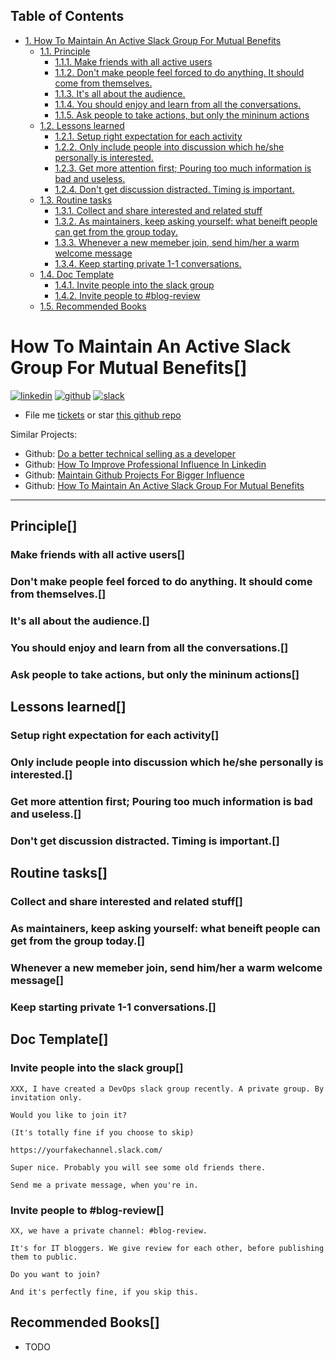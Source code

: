 <div id="table-of-contents">
<h2>Table of Contents</h2>
<div id="text-table-of-contents">
<ul>
<li><a href="#sec-1">1. How To Maintain An Active Slack Group For Mutual Benefits</a>
<ul>
<li><a href="#sec-1-1">1.1. Principle</a>
<ul>
<li><a href="#sec-1-1-1">1.1.1. Make friends with all active users</a></li>
<li><a href="#sec-1-1-2">1.1.2. Don't make people feel forced to do anything. It should come from themselves.</a></li>
<li><a href="#sec-1-1-3">1.1.3. It's all about the audience.</a></li>
<li><a href="#sec-1-1-4">1.1.4. You should enjoy and learn from all the conversations.</a></li>
<li><a href="#sec-1-1-5">1.1.5. Ask people to take actions, but only the mininum actions</a></li>
</ul>
</li>
<li><a href="#sec-1-2">1.2. Lessons learned</a>
<ul>
<li><a href="#sec-1-2-1">1.2.1. Setup right expectation for each activity</a></li>
<li><a href="#sec-1-2-2">1.2.2. Only include people into discussion which he/she personally is interested.</a></li>
<li><a href="#sec-1-2-3">1.2.3. Get more attention first; Pouring too much information is bad and useless.</a></li>
<li><a href="#sec-1-2-4">1.2.4. Don't get discussion distracted. Timing is important.</a></li>
</ul>
</li>
<li><a href="#sec-1-3">1.3. Routine tasks</a>
<ul>
<li><a href="#sec-1-3-1">1.3.1. Collect and share interested and related stuff</a></li>
<li><a href="#sec-1-3-2">1.3.2. As maintainers, keep asking yourself: what beneift people can get from the group today.</a></li>
<li><a href="#sec-1-3-3">1.3.3. Whenever a new memeber join, send him/her a warm welcome message</a></li>
<li><a href="#sec-1-3-4">1.3.4. Keep starting private 1-1 conversations.</a></li>
</ul>
</li>
<li><a href="#sec-1-4">1.4. Doc Template</a>
<ul>
<li><a href="#sec-1-4-1">1.4.1. Invite people into the slack group</a></li>
<li><a href="#sec-1-4-2">1.4.2. Invite people to #blog-review</a></li>
</ul>
</li>
<li><a href="#sec-1-5">1.5. Recommended Books</a></li>
</ul>
</li>
</ul>
</div>
</div>


# How To Maintain An Active Slack Group For Mutual Benefits<a id="sec-1" name="sec-1">[]</a>

<a href="https://www.linkedin.com/in/dennyzhang001"><img src="https://www.dennyzhang.com/wp-content/uploads/sns/linkedin.png" alt="linkedin" /></a>
<a href="https://github.com/DennyZhang"><img src="https://www.dennyzhang.com/wp-content/uploads/sns/github.png" alt="github" /></a>
<a href="https://www.dennyzhang.com/slack"><img src="https://www.dennyzhang.com/wp-content/uploads/sns/slack.png" alt="slack" /></a>

-   File me [tickets](<https://github.com/DennyZhang/maintain-slack-group/issues>) or star [this github repo](<https://github.com/DennyZhang/maintain-slack-group>)

Similar Projects:  

-   Github: [Do a better technical selling as a developer](https://github.com/DennyZhang/developer-technical-selling)
-   Github: [How To Improve Professional Influence In Linkedin](https://github.com/DennyZhang/linkedin-grow-influence)
-   Github: [Maintain Github Projects For Bigger Influence](https://github.com/DennyZhang/maintain-github-repos)
-   Github: [How To Maintain An Active Slack Group For Mutual Benefits](https://github.com/DennyZhang/maintain-slack-group)

---

## Principle<a id="sec-1-1" name="sec-1-1">[]</a>

### Make friends with all active users<a id="sec-1-1-1" name="sec-1-1-1">[]</a>

### Don't make people feel forced to do anything. It should come from themselves.<a id="sec-1-1-2" name="sec-1-1-2">[]</a>

### It's all about the audience.<a id="sec-1-1-3" name="sec-1-1-3">[]</a>

### You should enjoy and learn from all the conversations.<a id="sec-1-1-4" name="sec-1-1-4">[]</a>

### Ask people to take actions, but only the mininum actions<a id="sec-1-1-5" name="sec-1-1-5">[]</a>

## Lessons learned<a id="sec-1-2" name="sec-1-2">[]</a>

### Setup right expectation for each activity<a id="sec-1-2-1" name="sec-1-2-1">[]</a>

### Only include people into discussion which he/she personally is interested.<a id="sec-1-2-2" name="sec-1-2-2">[]</a>

### Get more attention first; Pouring too much information is bad and useless.<a id="sec-1-2-3" name="sec-1-2-3">[]</a>

### Don't get discussion distracted. Timing is important.<a id="sec-1-2-4" name="sec-1-2-4">[]</a>

## Routine tasks<a id="sec-1-3" name="sec-1-3">[]</a>

### Collect and share interested and related stuff<a id="sec-1-3-1" name="sec-1-3-1">[]</a>

### As maintainers, keep asking yourself: what beneift people can get from the group today.<a id="sec-1-3-2" name="sec-1-3-2">[]</a>

### Whenever a new memeber join, send him/her a warm welcome message<a id="sec-1-3-3" name="sec-1-3-3">[]</a>

### Keep starting private 1-1 conversations.<a id="sec-1-3-4" name="sec-1-3-4">[]</a>

## Doc Template<a id="sec-1-4" name="sec-1-4">[]</a>

### Invite people into the slack group<a id="sec-1-4-1" name="sec-1-4-1">[]</a>

    XXX, I have created a DevOps slack group recently. A private group. By invitation only.
    
    Would you like to join it?
    
    (It's totally fine if you choose to skip)
    
    https://yourfakechannel.slack.com/
    
    Super nice. Probably you will see some old friends there.
    
    Send me a private message, when you're in.

### Invite people to #blog-review<a id="sec-1-4-2" name="sec-1-4-2">[]</a>

    XX, we have a private channel: #blog-review. 
    
    It's for IT bloggers. We give review for each other, before publishing them to public.
    
    Do you want to join? 
    
    And it's perfectly fine, if you skip this.

## Recommended Books<a id="sec-1-5" name="sec-1-5">[]</a>

-   TODO